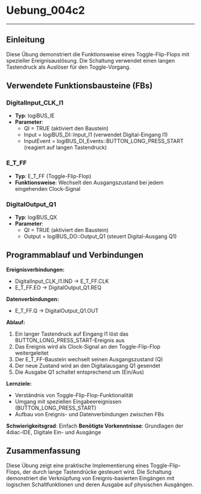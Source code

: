 # Uebung_004c2

* * * * * * * * * *

## Einleitung
Diese Übung demonstriert die Funktionsweise eines Toggle-Flip-Flops mit spezieller Ereignisauslösung. Die Schaltung verwendet einen langen Tastendruck als Auslöser für den Toggle-Vorgang.

## Verwendete Funktionsbausteine (FBs)

### DigitalInput_CLK_I1
- **Typ**: logiBUS_IE
- **Parameter**:
  - QI = TRUE (aktiviert den Baustein)
  - Input = logiBUS_DI::Input_I1 (verwendet Digital-Eingang I1)
  - InputEvent = logiBUS_DI_Events::BUTTON_LONG_PRESS_START (reagiert auf langen Tastendruck)

### E_T_FF
- **Typ**: E_T_FF (Toggle-Flip-Flop)
- **Funktionsweise**: Wechselt den Ausgangszustand bei jedem eingehenden Clock-Signal

### DigitalOutput_Q1
- **Typ**: logiBUS_QX
- **Parameter**:
  - QI = TRUE (aktiviert den Baustein)
  - Output = logiBUS_DO::Output_Q1 (steuert Digital-Ausgang Q1)

## Programmablauf und Verbindungen

**Ereignisverbindungen:**
- DigitalInput_CLK_I1.IND → E_T_FF.CLK
- E_T_FF.EO → DigitalOutput_Q1.REQ

**Datenverbindungen:**
- E_T_FF.Q → DigitalOutput_Q1.OUT

**Ablauf:**
1. Ein langer Tastendruck auf Eingang I1 löst das BUTTON_LONG_PRESS_START-Ereignis aus
2. Das Ereignis wird als Clock-Signal an den Toggle-Flip-Flop weitergeleitet
3. Der E_T_FF-Baustein wechselt seinen Ausgangszustand (Q)
4. Der neue Zustand wird an den Digitalausgang Q1 gesendet
5. Die Ausgabe Q1 schaltet entsprechend um (Ein/Aus)

**Lernziele:**
- Verständnis von Toggle-Flip-Flop-Funktionalität
- Umgang mit speziellen Eingabeereignissen (BUTTON_LONG_PRESS_START)
- Aufbau von Ereignis- und Datenverbindungen zwischen FBs

**Schwierigkeitsgrad**: Einfach
**Benötigte Vorkenntnisse**: Grundlagen der 4diac-IDE, Digitale Ein- und Ausgänge

## Zusammenfassung
Diese Übung zeigt eine praktische Implementierung eines Toggle-Flip-Flops, der durch lange Tastendrücke gesteuert wird. Die Schaltung demonstriert die Verknüpfung von Ereignis-basierten Eingängen mit logischen Schaltfunktionen und deren Ausgabe auf physischen Ausgängen.